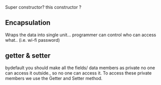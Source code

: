 Super constructor?
this constructor ?

## Encapsulation
Wraps the data into single unit...
programmer can control who can access what.. (i.e. wi-fi password)

## getter & setter
bydefault you should make all the fields/ data members as private no one can access it outside., so no one can access it. To access these private
members we use the Getter and Setter method.

